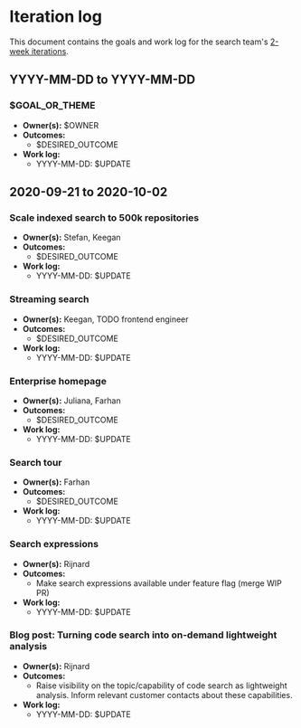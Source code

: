 # Iteration log

This document contains the goals and work log for the search team's [2-week iterations](./index.md#iterations).

## YYYY-MM-DD to YYYY-MM-DD

### $GOAL_OR_THEME

- **Owner(s):** $OWNER
- **Outcomes:**
    - $DESIRED_OUTCOME
- **Work log:**
    - YYYY-MM-DD: $UPDATE

## 2020-09-21 to 2020-10-02

### Scale indexed search to 500k repositories

- **Owner(s):** Stefan, Keegan
- **Outcomes:**
    - $DESIRED_OUTCOME
- **Work log:**
    - YYYY-MM-DD: $UPDATE

### Streaming search

- **Owner(s):** Keegan, TODO frontend engineer
- **Outcomes:**
    - $DESIRED_OUTCOME
- **Work log:**
    - YYYY-MM-DD: $UPDATE

### Enterprise homepage

- **Owner(s):** Juliana, Farhan
- **Outcomes:**
    - $DESIRED_OUTCOME
- **Work log:**
    - YYYY-MM-DD: $UPDATE

### Search tour

- **Owner(s):** Farhan
- **Outcomes:**
    - $DESIRED_OUTCOME
- **Work log:**
    - YYYY-MM-DD: $UPDATE

### Search expressions

- **Owner(s):** Rijnard
- **Outcomes:**
    - Make search expressions available under feature flag (merge WIP PR) 
- **Work log:**
    - YYYY-MM-DD: $UPDATE

### Blog post: Turning code search into on-demand lightweight analysis
- **Owner(s):** Rijnard
- **Outcomes:**
    - Raise visibility on the topic/capability of code search as lightweight analysis. Inform relevant customer contacts about these capabilities.
- **Work log:**
    - YYYY-MM-DD: $UPDATE
